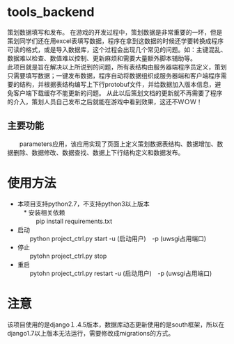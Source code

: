 tools_backend
============================

策划数据填写和发布。
在游戏的开发过程中，策划数据是非常重要的一环，但是策划同学们还在用excel表填写数据，程序在拿到这数据的时候还学要转换成程序可读的格式，或是导入数据库，这个过程会出现几个常见的问题。如：主键混乱、数据难以检查、数值难以控制、更新麻烦和需要大量额外脚本辅助等。<br/>
此项目就是旨在解决以上所说到的问题，所有表结构由服务器端程序员定义，策划只需要填写数据；一键发布数据，程序自动将数据组织成服务器端和客户端程序需要的结构，并根据表结构编写上下行protobuf文件，并给数据加入版本信息，避免客户端下载缓存不能更新的问题。
从此以后策划文档的更新就不再需要了程序的介入，策划人员自己发布之后就能在游戏中看到效果，这还不ＷＯＷ！

## 主要功能
　　parameters应用，该应用实现了页面上定义策划数据表结构、数据增加、数据删除、数据修改、数据查找、数据上下行结构定义和数据发布。


使用方法
===============

  * 本项目支持python2.7，不支持python3以上版本<br/>
　* 安装相关依赖<br/>
　　　pip install requirements.txt<br/>
  * 启动<br/>
  　　python project_ctrl.py start -u (启动用户)　-p (uwsgi占用端口)<br/>
  * 停止<br/>
  　　pytohn project_ctrl.py stop<br/>
  * 重启<br/>
  　　pytohn project_ctrl.py restart -u (启动用户)　-p (uwsgi占用端口)


注意
===============

该项目使用的是django１.4.5版本，数据库动态更新使用的是south框架，所以在django1.7以上版本无法运行，需要修改成migrations的方式。

